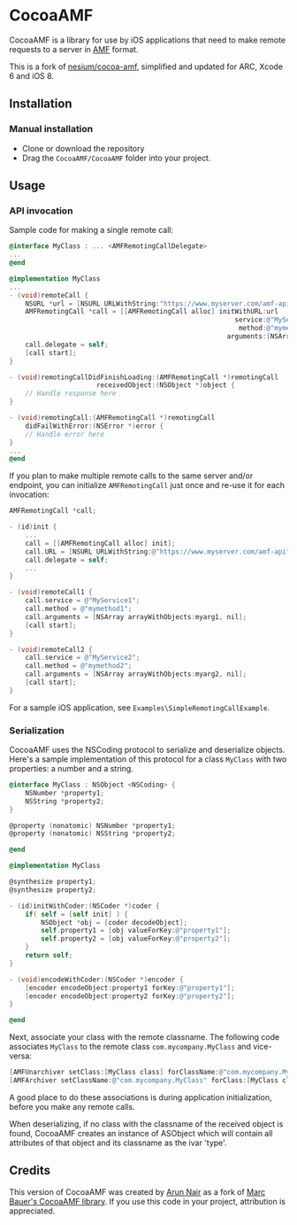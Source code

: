 # CocoaAMF

CocoaAMF is a library for use by iOS applications that need to make remote requests to a server in [AMF](http://en.wikipedia.org/wiki/Action_Message_Format) format.

This is a fork of [nesium/cocoa-amf](https://github.com/nesium/cocoa-amf), simplified and updated for ARC, Xcode 6 and iOS 8.

## Installation

### Manual installation
- Clone or download the repository
- Drag the `CocoaAMF/CocoaAMF` folder into your project.

## Usage

### API invocation

Sample code for making a single remote call:

```objective-c
@interface MyClass : ... <AMFRemotingCallDelegate>
...
@end

@implementation MyClass
...
- (void)remoteCall {
    NSURL *url = [NSURL URLWithString:"https://www.myserver.com/amf-api"];
    AMFRemotingCall *call = [[AMFRemotingCall alloc] initWithURL:url
                                               			 service:@"MyService"
                                               			  method:@"mymethod"
                                             		   arguments:[NSArray arrayWithObjects:myarg, nil]];
    call.delegate = self;
	[call start];
}

- (void)remotingCallDidFinishLoading:(AMFRemotingCall *)remotingCall 
					  receivedObject:(NSObject *)object {
	// Handle response here
}

- (void)remotingCall:(AMFRemotingCall *)remotingCall
	didFailWithError:(NSError *)error {
	// Handle error here
}
...
@end
```

If you plan to make multiple remote calls to the same server and/or endpoint, you can initialize `AMFRemotingCall` just once and re-use it for each invocation:

```objective-c
AMFRemotingCall *call;

- (id)init {
	...
	call = [[AMFRemotingCall alloc] init];
	call.URL = [NSURL URLWithString:@"https://www.myserver.com/amf-api"];
	call.delegate = self;
	...
}

- (void)remoteCall1 {
	call.service = @"MyService1";
	call.method = @"mymethod1";
	call.arguments = [NSArray arrayWithObjects:myarg1, nil];
	[call start];
}

- (void)remoteCall2 {
	call.service = @"MyService2";
	call.method = @"mymethod2";
	call.arguments = [NSArray arrayWithObjects:myarg2, nil];
	[call start];
}

```

For a sample iOS application, see `Examples\SimpleRemotingCallExample`.

### Serialization

CocoaAMF uses the NSCoding protocol to serialize and deserialize objects. Here's a sample implementation of this protocol for a class `MyClass` with two properties: a number and a string.

```objective-c
@interface MyClass : NSObject <NSCoding> {
    NSNumber *property1;
    NSString *property2;
}

@property (nonatomic) NSNumber *property1;
@property (nonatomic) NSString *property2;

@end

@implementation MyClass

@synthesize property1;
@synthesize property2;

- (id)initWithCoder:(NSCoder *)coder {
	if( self = [self init] ) {
        NSObject *obj = [coder decodeObject];
		self.property1 = [obj valueForKey:@"property1"];
		self.property2 = [obj valueForKey:@"property2"];
	}
	return self;
}

- (void)encodeWithCoder:(NSCoder *)encoder {
	[encoder encodeObject:property1 forKey:@"property1"];
	[encoder encodeObject:property2 forKey:@"property2"];
}

@end
```

Next, associate your class with the remote classname. The following code associates `MyClass` to the remote class `com.mycompany.MyClass` and vice-versa:

```objective-c
[AMFUnarchiver setClass:[MyClass class] forClassName:@"com.mycompany.MyClass"];
[AMFArchiver setClassName:@"com.mycompany.MyClass" forClass:[MyClass class]];
```

A good place to do these associations is during application initialization, before you make any remote calls.

When deserializing, if no class with the classname of the received object is found, CocoaAMF creates an instance of ASObject which will contain all attributes of that object and its classname as the ivar 'type'.

## Credits

This version of CocoaAMF was created by [Arun Nair](http://nairteashop.org) as a fork of [Marc Bauer's CocoaAMF library](https://github.com/nesium/cocoa-amf). If you use this code in your project, attribution is appreciated.
